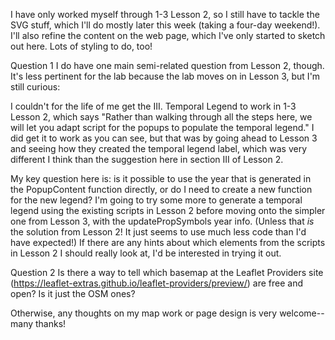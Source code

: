 I have only worked myself through 1-3 Lesson 2, so I still have to tackle the SVG stuff, which I'll do mostly later this week (taking a four-day weekend!).  I'll also refine the content on the web page, which I've only started to sketch out here. Lots of styling to do, too!


Question 1
I do have one main semi-related question from Lesson 2, though.  It's less pertinent for the lab because the lab moves on in Lesson 3, but I'm still curious:

I couldn't for the life of me get the III. Temporal Legend to work in 1-3 Lesson 2, which says "Rather than walking through all the steps here, we will let you adapt script for the popups to populate the temporal legend."  I did get it to work as you can see, but that was by going ahead to Lesson 3 and seeing how they created the temporal legend label, which was very different I think than the suggestion here in section III of Lesson 2.  

My key question here is: is it possible to use the year that is generated in the PopupContent function directly, or do I need to create a new function for the new legend?  I'm going to try some more to generate a temporal legend using the existing scripts in Lesson 2 before moving onto the simpler one from Lesson 3, with the updatePropSymbols year info. (Unless that *is* the solution from Lesson 2! It just seems to use much less code than I'd have expected!)  If there are any hints about which elements from the scripts in Lesson 2 I should really look at, I'd be interested in trying it out.


Question 2
Is there a way to tell which basemap at the Leaflet Providers site (https://leaflet-extras.github.io/leaflet-providers/preview/) are free and open?  Is it just the OSM ones?


Otherwise, any thoughts on my map work or page design is very welcome--many thanks! 